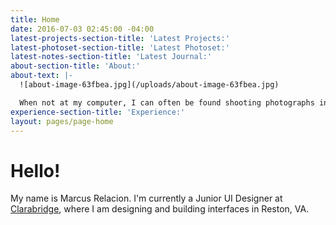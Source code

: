 ```yaml
---
title: Home
date: 2016-07-03 02:45:00 -04:00
latest-projects-section-title: 'Latest Projects:'
latest-photoset-section-title: 'Latest Photoset:'
latest-notes-section-title: 'Latest Journal:'
about-section-title: 'About:'
about-text: |-
  ![about-image-63fbea.jpg](/uploads/about-image-63fbea.jpg)

  When not at my computer, I can often be found shooting photographs in the city, spending time with family, attending local meet ups, or playing video games with friends.
experience-section-title: 'Experience:'
layout: pages/page-home
---
```


# Hello!

My name is Marcus Relacion. I'm currently a Junior UI Designer at [Clarabridge](http://www.clarabridge.com), where I am designing and building interfaces in Reston, VA.

